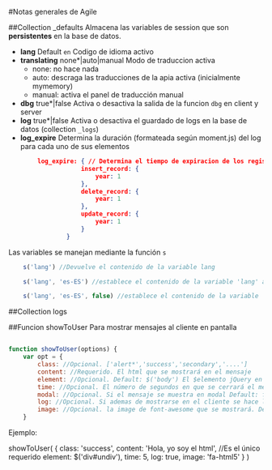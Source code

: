 #Notas generales de Agile

##Collection _defaults
Almacena las variables de session que son **persistentes** en la base de datos.
+ **lang** Default `en` Codigo de idioma activo
+ **translating** none*|auto|manual Modo de traduccion activa
    * none: no hace nada
    * auto: descraga las traducciones de la apia activa (inicialmente mymemory)
    * manual: activa el panel de traducción manual
+ **dbg** true*|false Activa o desactiva la salida de la funcion `dbg` en client y server
+ **log** true*|false Activa o desactiva el guardado de logs en la base de datos (collection `_logs`)
+ **log_expire** Determina la duración (formateada según moment.js) del log para cada uno de sus elementos
```json
        log_expire: { // Determina el tiempo de expiracion de los registros de log 
                    insert_record: {
                        year: 1
                    },
                    delete_record: {
                        year: 1
                    },
                    update_record: {
                        year: 1
                    }
                }
```
 

Las variables se manejan mediante la función `s`
```javascript
    s('lang') //Devuelve el contenido de la variable lang

    s('lang', 'es-ES') //establece el contenido de la variable 'lang' a 'es-ES' y la almacena en `_defaults`

    s('lang', 'es-ES', false) //establece el contenido de la variable 'lang' a 'es-ES' y NO la almacena en `_defaults`

```

##Collection logs





##Funcion showToUser 
Para mostrar mensajes al cliente en pantalla

```javascript

function showToUser(options) {
    var opt = {
        class: //Opcional. ['alert*','success','secondary','....']
        content: //Requerido. El html que se mostrará en el mensaje 
        element: //Opcional. Default: $('body') El $elemento jQuery en que se mostará el mensaje 
        time: //Opcional. El número de segundos en que se cerrará el mensaje automáticamente
        modal: //Opcional. Si el mensaje se muestra en modal Default: false
        log: //Opcional. Si ademas de mostrarse en el cliente se hace log del mensaje.       
        image: //Opcional. la image de font-awesome que se mostrará. Default none
    }

``` 

Ejemplo:

showToUser(
    {
        class: 'success',
        content: 'Hola, yo soy el html', //Es el único requerido
        element: $('div#undiv'),
        time: 5,
        log: true,
        image: 'fa-html5'
    }
    )







